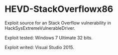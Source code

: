 # HEVD-StackOverflowx86
Exploit source for an Stack Overflow vulnerability in HackSysExtremeVulnerableDriver.


Exploit tested: Windows 7 Ultimate 32 bits.

Exploit writed: Visual Studio 2015.
